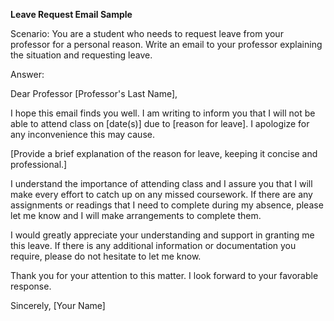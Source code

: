 **Leave Request Email Sample**

Scenario:
You are a student who needs to request leave from your professor for a personal reason. Write an email to your professor explaining the situation and requesting leave.

Answer:

Dear Professor [Professor's Last Name],

I hope this email finds you well. I am writing to inform you that I will not be able to attend class on [date(s)] due to [reason for leave]. I apologize for any inconvenience this may cause.

[Provide a brief explanation of the reason for leave, keeping it concise and professional.]

I understand the importance of attending class and I assure you that I will make every effort to catch up on any missed coursework. If there are any assignments or readings that I need to complete during my absence, please let me know and I will make arrangements to complete them.

I would greatly appreciate your understanding and support in granting me this leave. If there is any additional information or documentation you require, please do not hesitate to let me know.

Thank you for your attention to this matter. I look forward to your favorable response.

Sincerely,
[Your Name]

